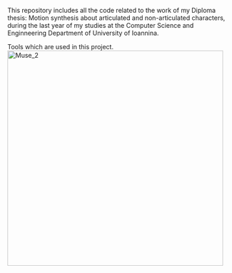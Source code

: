 This repository includes all the code related to the work of my Diploma thesis: Motion synthesis about articulated 
and non-articulated characters, during the last year of my studies at the Computer Science and Enginneering Department of University of Ioannina.

Tools which are used in this project.
<img width="483" alt="Muse_2" src="https://github.com/GiorgosDrog/diploma_thesis_motion_synthesis/assets/72260809/815645b3-9f54-41ad-a25c-543b765c686f">
